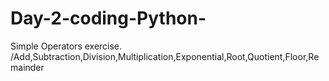 # Day-2-coding-Python-
Simple Operators exercise. /Add,Subtraction,Division,Multiplication,Exponential,Root,Quotient,Floor,Remainder
